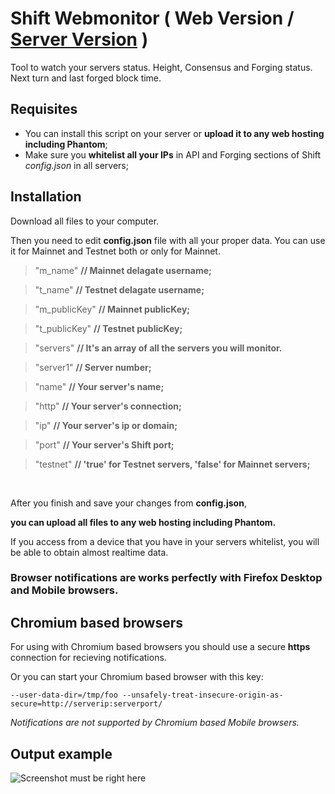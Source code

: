 # Shift Webmonitor ( Web Version / [Server Version](https://github.com/MxShift/shift-monitor) )
Tool to watch your servers status. Height, Consensus and Forging status. Next turn and last forged block time.

## Requisites

* You can install this script on your server or **upload it to any web hosting including Phantom**;
* Make sure you **whitelist all your IPs** in API and Forging sections of Shift *config.json* in all servers;

## Installation
Download all files to your computer.

Then you need to edit **config.json** file with all your proper data. You can use it for Mainnet and Testnet both or only for Mainnet.

> "m_name" **// Mainnet delagate username;**

> "t_name" **// Testnet delagate username;**

> "m_publicKey" **// Mainnet publicKey;**

> "t_publicKey" **// Testnet publicKey;**

>  "servers" **// It's an array of all the servers you will monitor.**

>  "server1" **// Server number;**

>  "name" **// Your server's name;**

>  "http" **// Your server's connection;**
      
>  "ip" **// Your server's ip or domain;**
       
>  "port" **// Your server's Shift port;**
      
>  "testnet" **// 'true' for Testnet servers, 'false' for Mainnet servers;**

<br>
 
After you finish and save your changes from **config.json**, 

**you can upload all files to any web hosting including Phantom.**

If you access from a device that you have in your servers whitelist, you will be able to obtain almost realtime data.

### Browser notifications are works perfectly with Firefox Desktop and Mobile browsers.

## Chromium based browsers
For using with Chromium based browsers you should use a secure **https** connection for recieving notifications.

Or you can start your Chromium based browser with this key:

```
--user-data-dir=/tmp/foo --unsafely-treat-insecure-origin-as-secure=http://serverip:serverport/
```

*Notifications are not supported by Chromium based Mobile browsers.*

## Output example

![Screenshot must be right here](https://github.com/MxShift/shift-monitor/blob/master/resources/Screenshot.png?raw=true "Screenshot")
